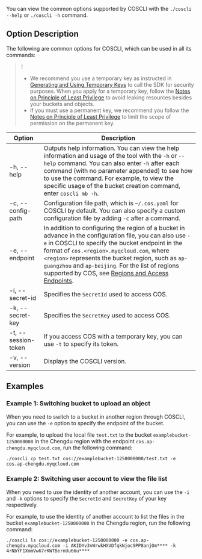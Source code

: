 You can view the common options supported by COSCLI with the `./coscli --help` or `./coscli -h` command.

## Option Description
The following are common options for COSCLI, which can be used in all its commands:

>!
>- We recommend you use a temporary key as instructed in [Generating and Using Temporary Keys](https://intl.cloud.tencent.com/document/product/436/14048) to call the SDK for security purposes. When you apply for a temporary key, follow the [Notes on Principle of Least Privilege](https://intl.cloud.tencent.com/document/product/436/32972) to avoid leaking resources besides your buckets and objects.
>- If you must use a permanent key, we recommend you follow the [Notes on Principle of Least Privilege](https://intl.cloud.tencent.com/document/product/436/32972) to limit the scope of permission on the permanent key.


| Option | Description |
|  ----  | ----  |
|-h, --help| Outputs help information. You can view the help information and usage of the tool with the `-h` or `--help` command. You can also enter `-h` after each command (with no parameter appended) to see how to use the command. For example, to view the specific usage of the bucket creation command, enter `coscli mb -h`. |
|-c, --config-path| Configuration file path, which is `~/.cos.yaml` for COSCLI by default. You can also specify a custom configuration file by adding `-c` after a command. |
|-e, --endpoint   | In addition to configuring the region of a bucket in advance in the configuration file, you can also use `-e` in COSCLI to specify the bucket endpoint in the format of `cos.<region>.myqcloud.com`, where `<region>` represents the bucket region, such as `ap-guangzhou` and `ap-beijing`. For the list of regions supported by COS, see [Regions and Access Endpoints](https://intl.cloud.tencent.com/document/product/436/6224). |
|-i, --secret-id  | Specifies the `SecretId` used to access COS. |
|-k, --secret-key  | Specifies the `SecretKey` used to access COS. |
|-t, --session-token | If you access COS with a temporary key, you can use `-t` to specify its token. |
|-v, --version | Displays the COSCLI version. |

## Examples

### Example 1: Switching bucket to upload an object


When you need to switch to a bucket in another region through COSCLI, you can use the `-e` option to specify the endpoint of the bucket.

For example, to upload the local file `test.txt` to the bucket `examplebucket-1250000000` in the Chengdu region with the endpoint `cos.ap-chengdu.myqcloud.com`, run the following command:
```
./coscli cp test.txt cos://examplebucket-1250000000/test.txt -e cos.ap-chengdu.myqcloud.com
```

### Example 2: Switching user account to view the file list

When you need to use the identity of another account, you can use the `-i` and `-k` options to specify the `SecretId` and `SecretKey` of your key respectively.

For example, to use the identity of another account to list the files in the bucket `examplebucket-1250000000` in the Chengdu region, run the following command:

```
./coscli ls cos://examplebucket-1250000000 -e cos.ap-chengdu.myqcloud.com -i AKIDYv3vWrwkHXVDfqkNjoc9PP8anjOm**** -k 4rNbYF1XmmVw67rKWTBernUu66u****
```
